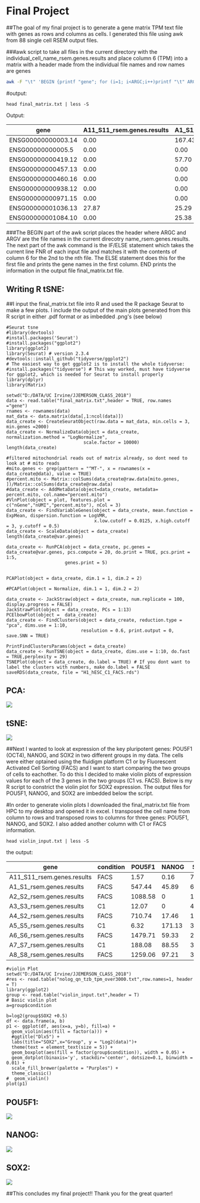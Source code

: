 Final Project
=============

##The goal of my final project is to generate a gene matrix TPM text file with genes as rows and columns as cells. I generated this file using awk from 88 single cell RSEM output files. 

###awk script to take all files in the current directory with the individual_cell_name_rsem.genes.results and place column 6 (TPM) into a matrix with a header made from the individual file names and row names are genes

```bash
awk -F "\t" 'BEGIN {printf "gene"; for (i=1; i<ARGC;i++)printf "\t" ARGV[i]; printf "\n" } {if (x[FNR]) {x[FNR] = sprintf("%s\t%s", x[FNR], $6)} else {x[FNR] = sprintf("%s%s\t%s",x[FNR],$1,$6)}}  END {for (i=1;i<=FNR;++i) print x[i]}' *_rsem.genes.results > final_matrix.txt
```
#output:
```
head final_matrix.txt | less -S

```
Output:

gene   |  A11_S11_rsem.genes.results  |    A1_S1_rsem.genes.results   |     A2_S2_rsem.genes.results   |     A3_S3_rsem.genes.results   |     A4_S2_rsem.genes.result  
-------------------|---------------------|-----------------------|-----------------------|----------------------------|----------------------------
ENSG00000000003.14   |   0.00 |   167.43 |  56.45 |  0.00 |   12.43 
ENSG00000000005.5    |   0.00 |   0.00   | 0.00   | 0.00  |  9.90    
ENSG00000000419.12   |   0.00 |   57.70  | 116.06 | 0.00  |  109.99 
ENSG00000000457.13   |   0.00 |   0.00   | 0.00   | 0.00  |  0.00   
ENSG00000000460.16   |   0.00 |   0.00   | 11.04  | 0.00  |  0.00    
ENSG00000000938.12   |   0.00 |   0.00   | 0.00   | 0.00  |  0.00 
ENSG00000000971.15   |  0.00  |  0.00    | 0.00   | 0.00  |  0.00 
ENSG00000001036.13   |   27.87|   25.29  | 52.41  | 0.00  |  12.14  
ENSG00000001084.10   |   0.00 |   25.38  | 0.00   | 0.00  |  0.00



###The BEGIN part of the awk script places the header where ARGC and ARGV are the file names in the current direcotry name_rsem.genes.results.  The next part of the awk command is the IF/ELSE statement which takes the current line FNR of each input file and matches it with the contents of column 6 for the 2nd to the nth file.  The ELSE statement does this for the first file and prints the gene names in the first column.  END prints the information in the output file final_matrix.txt file.

Writing R tSNE:
--------------
##I input the final_matrix.txt file into R and used the R package Seurat to make a few plots. I include the output of the main plots generated from this R script in either .pdf format or as imbedded .png's (see below)

```
#Seurat tsne
#library(devtools)
#install.packages('Seurat')
#install.packages("ggplot2")
library(ggplot2)
library(Seurat) # version 2.3.4
#devtools::install_github("tidyverse/ggplot2")
# The easiest way to get ggplot2 is to install the whole tidyverse:
#install.packages("tidyverse") # This way worked, must have tidyverse for ggplot2, which is needed for Seurat to install properly
library(dplyr)
library(Matrix)
```
```
setwd("D:/DATA/UC Irvine/JJEMERSON_CLASS_2018")
data <- read.table("final_matrix.txt",header = TRUE, row.names ="gene")
rnames <- rownames(data)
mat_data <- data.matrix(data[,1:ncol(data)])
data_create <- CreateSeuratObject(raw.data = mat_data, min.cells = 3, min.genes =2000)
data_create <- NormalizeData(object = data_create, normalization.method = "LogNormalize", 
                             scale.factor = 10000)
length(data_create)

#filtered mitochondrial reads out of matrix already, so dont need to look at # mito reads
#mito.genes <- grep(pattern = "^MT-", x = rownames(x = data_create@data), value = TRUE)
#percent.mito <- Matrix::colSums(data_create@raw.data[mito.genes, ])/Matrix::colSums(data_create@raw.data)
#data_create <- AddMetaData(object=data_create, metadata= percent.mito, col.name="percent.mito")
#VlnPlot(object = plot, features.plot = c("nGene","nUMI","percent.mito"), nCol = 3)
data_create <- FindVariableGenes(object = data_create, mean.function = ExpMean, dispersion.function = LogVMR, 
                                 x.low.cutoff = 0.0125, x.high.cutoff = 3, y.cutoff = 0.5)
data_create <- ScaleData(object = data_create)
length(data_create@var.genes)

data_create <- RunPCA(object = data_create, pc.genes = data_create@var.genes, pcs.compute = 20, do.print = TRUE, pcs.print = 1:5, 
                      genes.print = 5)
```
```

PCAPlot(object = data_create, dim.1 = 1, dim.2 = 2)

#PCAPlot(object = Normalize, dim.1 = 1, dim.2 = 2) 

data_create <- JackStraw(object = data_create, num.replicate = 100, display.progress = FALSE)
JackStrawPlot(object = data_create, PCs = 1:13)
PCElbowPlot(object =  data_create)
data_create <- FindClusters(object = data_create, reduction.type = "pca", dims.use = 1:10, 
                            resolution = 0.6, print.output = 0, save.SNN = TRUE)

PrintFindClustersParams(object = data_create)
data_create <- RunTSNE(object = data_create, dims.use = 1:10, do.fast = TRUE,perplexity = 29)
TSNEPlot(object = data_create, do.label = TRUE) # If you dont want to label the clusters with numbers, make do.label = FALSE
saveRDS(data_create, file = "H1_hESC_C1_FACS.rds")
``` 

PCA:
----
![](PCA.png)


tSNE:
----
![](tsne.png)


##Next I wanted to look at expression of the key pluripotent genes: POU5F1 (OCT4), NANOG, and SOX2 in two different groups in my data.  The cells were either optained using the fluidigm platform C1 or by Fluorescent Activated Cell Sorting (FACS) and I want to start comparing the two groups of cells to eachother.  To do this I decided to make violin plots of expression values for each of the 3 genes in the two groups (C1 vs. FACS).  Below is my R script to constrict the violin plot for SOX2 expression. The output files for POU5F1, NANOG, and SOX2 are imbedded below the script.

#In order to generate violin plots I downloaded the final_matrix.txt file from HPC to my desktop and opened it in excel.  I transposed the cell name from column to rows and transposed rows to columns for three genes: POU5F1, NANOG, and SOX2. I also added another column with C1 or FACS information.


```
head violin_input.txt | less -S

```
the output:

gene |   condition   |    POU5F1 |  NANOG |  SOX2
-----|---------------|-----------|--------|-----------
A11_S11_rsem.genes.results  |    FACS |   1.57 |   0.16 |   79.62
A1_S1_rsem.genes.results    |    FACS |   547.44 | 45.89 |  6.28
A2_S2_rsem.genes.results    |    FACS  |  1088.58 |  0   |    17.34
A3_S3_rsem.genes.results    |    C1    |  12.07 |  0   |    44.27
A4_S2_rsem.genes.results    |    FACS  |  710.74 | 17.46  | 19.16
A5_S5_rsem.genes.results    |    C1   |   6.32  |  171.13 | 349.91
A6_S6_rsem.genes.results    |    FACS |   1479.71 |  59.33 |  20.04
A7_S7_rsem.genes.results    |    C1   |   188.08 | 88.55  | 37.47
A8_S8_rsem.genes.results    |    FACS |   1259.06 |  97.21 |  33.66


```
#violin Plot
setwd("D:/DATA/UC Irvine/JJEMERSON_CLASS_2018")
#res <- read.table("nolog_qn_tzb_tpm_over3000.txt",row.names=1, header = T)
library(ggplot2)
group <- read.table("violin_input.txt",header = T)
# Basic violin plot
a=group$condition
```
```
b=log2(group$SOX2 +0.5)
df <- data.frame(a, b)
p1 <- ggplot(df, aes(x=a, y=b), fill=a) + 
  geom_violin(aes(fill = factor(a))) +
  #ggtitle("Dlx5") + 
  labs(title="SOX2",x="Group", y = "Log2(data)")+
  theme(text = element_text(size = 5)) + 
  geom_boxplot(aes(fill = factor(group$condition)), width = 0.05) + 
  geom_dotplot(binaxis='y', stackdir='center', dotsize=0.1, binwidth = 0.01) +
  scale_fill_brewer(palette = "Purples") +
  theme_classic()
#  geom_violin()
plot(p1)
```

POU5F1:
-------
![](Violin_plot_pou5f1.png)

NANOG:
-----
![](violin_plot_nanog.png)

SOX2:
----
![](Violin_plot_sox2.png)


##This concludes my final project!! Thank you for the great quarter!


